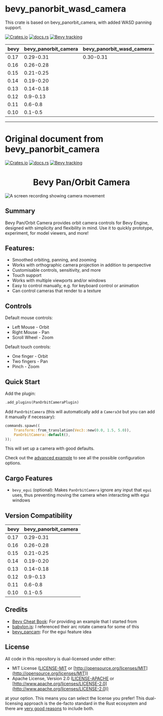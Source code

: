 # bevy_panorbit_wasd_camera

This crate is based on bevy_panorbit_camera, with added WASD panning support.

[![Crates.io](https://img.shields.io/crates/v/bevy_panorbit_wasd_camera)](https://crates.io/crates/bevy_panorbit_wasd_camera)
[![docs.rs](https://docs.rs/bevy_panorbit_wasd_camera/badge.svg)](https://docs.rs/bevy_panorbit_wasd_camera)
[![Bevy tracking](https://img.shields.io/badge/Bevy%20tracking-released%20version-lightblue)](https://github.com/bevyengine/bevy/blob/main/docs/plugins_guidelines.md#main-branch-tracking)

| bevy | bevy_panorbit_camera | bevy_panorbit_wasd_camera |
| ---- | -------------------- | ------------------------- |
| 0.17 | 0.29-0.31            | 0.30-0.31                 |
| 0.16 | 0.26-0.28            |                           |
| 0.15 | 0.21-0.25            |                           |
| 0.14 | 0.19-0.20            |                           |
| 0.13 | 0.14-0.18            |                           |
| 0.12 | 0.9-0.13             |                           |
| 0.11 | 0.6-0.8              |                           |
| 0.10 | 0.1-0.5              |                           |

---

# Original document from bevy_panorbit_camera

[![Crates.io](https://img.shields.io/crates/v/bevy_panorbit_camera)](https://crates.io/crates/bevy_panorbit_camera)
[![docs.rs](https://docs.rs/bevy_panorbit_camera/badge.svg)](https://docs.rs/bevy_panorbit_camera)
[![Bevy tracking](https://img.shields.io/badge/Bevy%20tracking-released%20version-lightblue)](https://github.com/bevyengine/bevy/blob/main/docs/plugins_guidelines.md#main-branch-tracking)

<div style="text-align: center">
  <h1>Bevy Pan/Orbit Camera</h1>
</div>

![A screen recording showing camera movement](https://user-images.githubusercontent.com/7709415/230715348-eb19d9a8-4826-4a73-a039-02cacdcb3dc9.gif "Demo of bevy_panorbit_camera")

## Summary

Bevy Pan/Orbit Camera provides orbit camera controls for Bevy Engine, designed
with simplicity and flexibility in mind. Use it to quickly prototype,
experiment, for model viewers, and more!

## Features:

- Smoothed orbiting, panning, and zooming
- Works with orthographic camera projection in addition to perspective
- Customisable controls, sensitivity, and more
- Touch support
- Works with multiple viewports and/or windows
- Easy to control manually, e.g. for keyboard control or animation
- Can control cameras that render to a texture

## Controls

Default mouse controls:

- Left Mouse - Orbit
- Right Mouse - Pan
- Scroll Wheel - Zoom

Default touch controls:

- One finger - Orbit
- Two fingers - Pan
- Pinch - Zoom

## Quick Start

Add the plugin:

```rust ignore
.add_plugins(PanOrbitCameraPlugin)
```

Add `PanOrbitCamera` (this will automatically add a `Camera3d` but you can add
it manually if necessary):

```rust ignore
commands.spawn((
    Transform::from_translation(Vec3::new(0.0, 1.5, 5.0)),
    PanOrbitCamera::default(),
));
```

This will set up a camera with good defaults.

Check out the
[advanced example](https://github.com/Plonq/bevy_panorbit_camera/tree/master/examples/advanced.rs)
to see all the possible configuration options.

## Cargo Features

- `bevy_egui` (optional): Makes `PanOrbitCamera` ignore any input that `egui`
  uses, thus preventing moving the camera when interacting with egui windows

## Version Compatibility

| bevy | bevy_panorbit_camera |
|------|----------------------|
| 0.17 | 0.29-0.31            |
| 0.16 | 0.26-0.28            |
| 0.15 | 0.21-0.25            |
| 0.14 | 0.19-0.20            |
| 0.13 | 0.14-0.18            |
| 0.12 | 0.9-0.13             |
| 0.11 | 0.6-0.8              |
| 0.10 | 0.1-0.5              |

## Credits

- [Bevy Cheat Book](https://bevy-cheatbook.github.io): For providing an example
  that I started from
- [babylon.js](https://www.babylonjs.com): I referenced their arc rotate camera
  for some of this
- [bevy_pancam](https://github.com/johanhelsing/bevy_pancam): For the egui
  feature idea

## License

All code in this repository is dual-licensed under either:

- MIT License ([LICENSE-MIT](LICENSE-MIT) or
  [http://opensource.org/licenses/MIT](http://opensource.org/licenses/MIT))
- Apache License, Version 2.0 ([LICENSE-APACHE](LICENSE-APACHE) or
  [http://www.apache.org/licenses/LICENSE-2.0](http://www.apache.org/licenses/LICENSE-2.0))

at your option. This means you can select the license you prefer! This
dual-licensing approach is the de-facto standard in the Rust ecosystem and there
are [very good reasons](https://github.com/bevyengine/bevy/issues/2373) to
include both.
